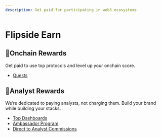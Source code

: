 ```yaml
---
description: Get paid for participating in web3 ecosystems
---
```


# Flipside Earn

## 🥇Onchain Rewards

Get paid to use top protocols and level up your onchain score.

* [Quests](onchain-rewards/quests.md)

## 🌲Analyst Rewards

We’re dedicated to paying analysts, not charging them. Build your brand while building your stacks.

* [Top Dashboards](analyst-rewards/top-dashboards/)
* [Ambassador Program ](analyst-rewards/ambassador-program.md)
* [Direct to Analyst Commissions](analyst-rewards/direct-to-analyst-commissions.md)



